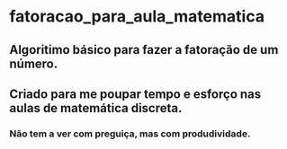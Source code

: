 # fatoracao_para_aula_matematica

## Algoritimo básico para fazer a fatoração de um número.
## Criado para me poupar tempo e esforço nas aulas de matemática discreta.

### Não tem a ver com preguiça, mas com produdividade.
